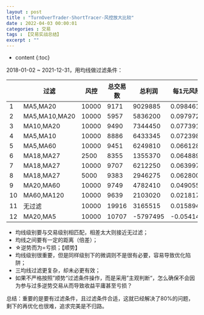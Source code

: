 ```yaml
---
layout : post
title : "TurnOverTrader-ShortTracer-风控放大比较"
date : 2022-04-03 00:00:01
categories : 交易
tags : 【交易实战总结】
excerpt : ""
---
```


* content
{:toc}

2018-01-02 ~ 2021-12-31，用均线做过滤条件：

|      | 过滤          | 风控  | 总交易数 | 总利润   | 每1元风险获利 |
| ---- | ------------- | ----- | -------- | -------- | ------------- |
| 1    | MA5,MA20      | 10000 | 9171     | 9029885  | 0.098461291   |
| 2    | MA5,MA10,MA20 | 10000 | 5957     | 5836200  | 0.097972134   |
| 3    | MA10,MA20     | 10000 | 9490     | 7344450  | 0.077391465   |
| 4    | MA5,MA10      | 10000 | 8886     | 6433345  | 0.072398661   |
| 5    | MA5,MA60      | 10000 | 9451     | 6249810  | 0.066128558   |
| 6    | MA18,MA27     | 2500  | 8355     | 1355370  | 0.064889048   |
| 7    | MA18,MA27     | 10000 | 9707     | 6212250  | 0.063997631   |
| 8    | MA18,MA27     | 5000  | 9383     | 2946275  | 0.062800277   |
| 9    | MA20,MA60     | 10000 | 9749     | 4782410  | 0.04905539    |
| 10   | MA60,MA120    | 10000 | 9639     | 2103020  | 0.021817823   |
| 11   | 无过滤        | 10000 | 19916    | 3165515  | 0.015894331   |
| 12   | MA20,MA5      | 10000 | 10707    | -5797495 | -0.054146773  |


* 均线级别要与交易级别相匹配，相差太大则接近无过滤；
* 均线之间要有一定的距离（倍差）；
* ☆逆势而为=亏损；【顺势】
* 均线级别很重要，但是同样级别下的微调则不是很有必要，容易导致优化陷阱；
* 三均线过滤更复杂，却未必更有效；
* 如果不严格按照”顺势“过滤条件操作，而是采用”主观判断“，怎么确保不会因为参与过多逆势交易从而导致收益平庸甚至亏损？

总结：重要的是要有过滤条件，且过滤条件合适，这就已经解决了80%的问题，剩下的再优化也很难，追求完美是不归路。









